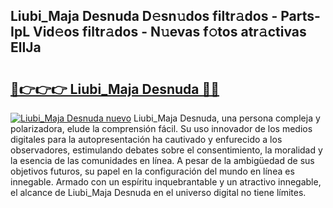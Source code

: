 ## Liubi_Maja Desnuda D𝚎sn𝚞dos filtr𝚊dos - Parts-IpL Vid𝚎os filtr𝚊dos - N𝚞evas f𝚘tos atr𝚊ctivas ElIJa

# <h2><a href="http://mb8704v.tromn.icu/?c=Liubi_Maja+Desnuda">🔗👉👉👉 Liubi_Maja Desnuda 🔗🔗</a></h2>

[![Liubi_Maja Desnuda nuevo](https://i.imgur.com/pEAQMta.gif)](http://mb8704v.tromn.icu/?c=Liubi_Maja+Desnuda)
Liubi_Maja Desnuda, una persona compleja y polarizadora, elude la comprensión fácil. Su uso innovador de los medios digitales para la autopresentación ha cautivado y enfurecido a los observadores, estimulando debates sobre el consentimiento, la moralidad y la esencia de las comunidades en línea. A pesar de la ambigüedad de sus objetivos futuros, su papel en la configuración del mundo en línea es innegable. Armado con un espíritu inquebrantable y un atractivo innegable, el alcance de Liubi_Maja Desnuda en el universo digital no tiene límites.
